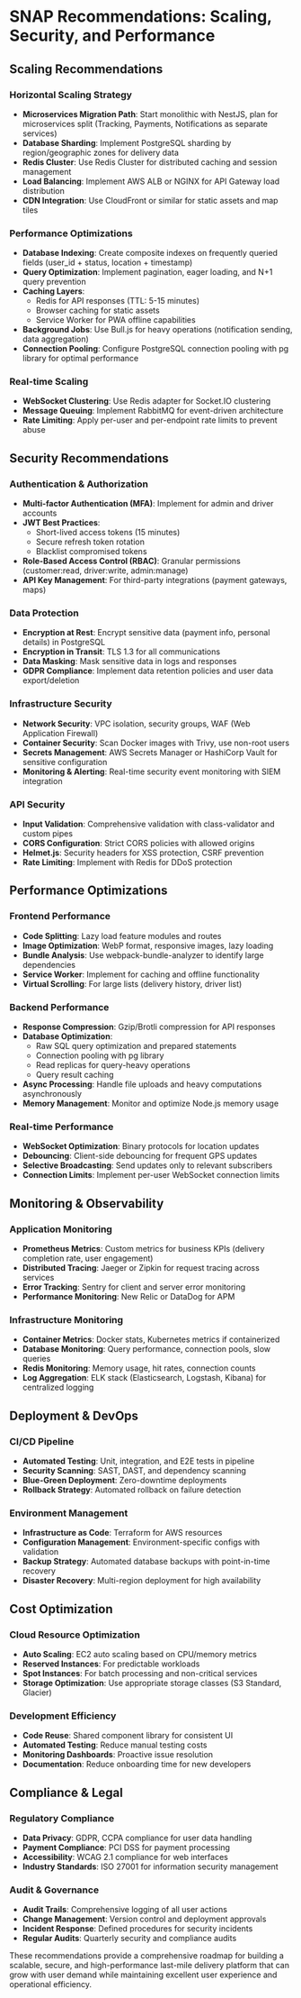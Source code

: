 # SNAP Recommendations: Scaling, Security, and Performance

## Scaling Recommendations

### Horizontal Scaling Strategy
- **Microservices Migration Path**: Start monolithic with NestJS, plan for microservices split (Tracking, Payments, Notifications as separate services)
- **Database Sharding**: Implement PostgreSQL sharding by region/geographic zones for delivery data
- **Redis Cluster**: Use Redis Cluster for distributed caching and session management
- **Load Balancing**: Implement AWS ALB or NGINX for API Gateway load distribution
- **CDN Integration**: Use CloudFront or similar for static assets and map tiles

### Performance Optimizations
- **Database Indexing**: Create composite indexes on frequently queried fields (user_id + status, location + timestamp)
- **Query Optimization**: Implement pagination, eager loading, and N+1 query prevention
- **Caching Layers**:
  - Redis for API responses (TTL: 5-15 minutes)
  - Browser caching for static assets
  - Service Worker for PWA offline capabilities
- **Background Jobs**: Use Bull.js for heavy operations (notification sending, data aggregation)
- **Connection Pooling**: Configure PostgreSQL connection pooling with pg library for optimal performance

### Real-time Scaling
- **WebSocket Clustering**: Use Redis adapter for Socket.IO clustering
- **Message Queuing**: Implement RabbitMQ for event-driven architecture
- **Rate Limiting**: Apply per-user and per-endpoint rate limits to prevent abuse

## Security Recommendations

### Authentication & Authorization
- **Multi-factor Authentication (MFA)**: Implement for admin and driver accounts
- **JWT Best Practices**:
  - Short-lived access tokens (15 minutes)
  - Secure refresh token rotation
  - Blacklist compromised tokens
- **Role-Based Access Control (RBAC)**: Granular permissions (customer:read, driver:write, admin:manage)
- **API Key Management**: For third-party integrations (payment gateways, maps)

### Data Protection
- **Encryption at Rest**: Encrypt sensitive data (payment info, personal details) in PostgreSQL
- **Encryption in Transit**: TLS 1.3 for all communications
- **Data Masking**: Mask sensitive data in logs and responses
- **GDPR Compliance**: Implement data retention policies and user data export/deletion

### Infrastructure Security
- **Network Security**: VPC isolation, security groups, WAF (Web Application Firewall)
- **Container Security**: Scan Docker images with Trivy, use non-root users
- **Secrets Management**: AWS Secrets Manager or HashiCorp Vault for sensitive configuration
- **Monitoring & Alerting**: Real-time security event monitoring with SIEM integration

### API Security
- **Input Validation**: Comprehensive validation with class-validator and custom pipes
- **CORS Configuration**: Strict CORS policies with allowed origins
- **Helmet.js**: Security headers for XSS protection, CSRF prevention
- **Rate Limiting**: Implement with Redis for DDoS protection

## Performance Optimizations

### Frontend Performance
- **Code Splitting**: Lazy load feature modules and routes
- **Image Optimization**: WebP format, responsive images, lazy loading
- **Bundle Analysis**: Use webpack-bundle-analyzer to identify large dependencies
- **Service Worker**: Implement for caching and offline functionality
- **Virtual Scrolling**: For large lists (delivery history, driver list)

### Backend Performance
- **Response Compression**: Gzip/Brotli compression for API responses
- **Database Optimization**:
  - Raw SQL query optimization and prepared statements
  - Connection pooling with pg library
  - Read replicas for query-heavy operations
  - Query result caching
- **Async Processing**: Handle file uploads and heavy computations asynchronously
- **Memory Management**: Monitor and optimize Node.js memory usage

### Real-time Performance
- **WebSocket Optimization**: Binary protocols for location updates
- **Debouncing**: Client-side debouncing for frequent GPS updates
- **Selective Broadcasting**: Send updates only to relevant subscribers
- **Connection Limits**: Implement per-user WebSocket connection limits

## Monitoring & Observability

### Application Monitoring
- **Prometheus Metrics**: Custom metrics for business KPIs (delivery completion rate, user engagement)
- **Distributed Tracing**: Jaeger or Zipkin for request tracing across services
- **Error Tracking**: Sentry for client and server error monitoring
- **Performance Monitoring**: New Relic or DataDog for APM

### Infrastructure Monitoring
- **Container Metrics**: Docker stats, Kubernetes metrics if containerized
- **Database Monitoring**: Query performance, connection pools, slow queries
- **Redis Monitoring**: Memory usage, hit rates, connection counts
- **Log Aggregation**: ELK stack (Elasticsearch, Logstash, Kibana) for centralized logging

## Deployment & DevOps

### CI/CD Pipeline
- **Automated Testing**: Unit, integration, and E2E tests in pipeline
- **Security Scanning**: SAST, DAST, and dependency scanning
- **Blue-Green Deployment**: Zero-downtime deployments
- **Rollback Strategy**: Automated rollback on failure detection

### Environment Management
- **Infrastructure as Code**: Terraform for AWS resources
- **Configuration Management**: Environment-specific configs with validation
- **Backup Strategy**: Automated database backups with point-in-time recovery
- **Disaster Recovery**: Multi-region deployment for high availability

## Cost Optimization

### Cloud Resource Optimization
- **Auto Scaling**: EC2 auto scaling based on CPU/memory metrics
- **Reserved Instances**: For predictable workloads
- **Spot Instances**: For batch processing and non-critical services
- **Storage Optimization**: Use appropriate storage classes (S3 Standard, Glacier)

### Development Efficiency
- **Code Reuse**: Shared component library for consistent UI
- **Automated Testing**: Reduce manual testing costs
- **Monitoring Dashboards**: Proactive issue resolution
- **Documentation**: Reduce onboarding time for new developers

## Compliance & Legal

### Regulatory Compliance
- **Data Privacy**: GDPR, CCPA compliance for user data handling
- **Payment Compliance**: PCI DSS for payment processing
- **Accessibility**: WCAG 2.1 compliance for web interfaces
- **Industry Standards**: ISO 27001 for information security management

### Audit & Governance
- **Audit Trails**: Comprehensive logging of all user actions
- **Change Management**: Version control and deployment approvals
- **Incident Response**: Defined procedures for security incidents
- **Regular Audits**: Quarterly security and compliance audits

These recommendations provide a comprehensive roadmap for building a scalable, secure, and high-performance last-mile delivery platform that can grow with user demand while maintaining excellent user experience and operational efficiency.